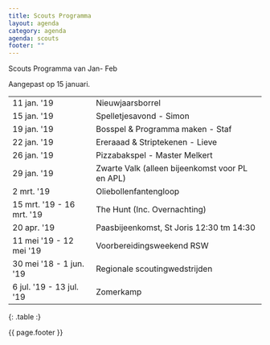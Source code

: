 ```yaml
---
title: Scouts Programma
layout: agenda
category: agenda
agenda: scouts
footer: ""
---
```


Scouts Programma van Jan- Feb

Aangepast op 15 januari.

| | |
|---|---|
| 11 jan. '19 | Nieuwjaarsborrel |
| 15 jan. '19 | Spelletjesavond - Simon |
| 19 jan. '19 | Bosspel & Programma maken - Staf  |
| 22 jan. '19 | Ereraaad & Striptekenen - Lieve |
| 26 jan. '19 | Pizzabakspel - Master Melkert |
| 29 jan. '19 | Zwarte Valk (alleen bijeenkomst voor PL en APL) |
| 2 mrt. '19 | Oliebollenfantengloop |
| 15 mrt. '19 - 16 mrt. '19 | The Hunt (Inc. Overnachting) |
| 20 apr. '19 | Paasbijeenkomst, St Joris 12:30 tm 14:30 |
| 11 mei '19 - 12 mei '19 | Voorbereidingsweekend RSW |
| 30 mei '18 - 1 jun. '19 | Regionale scoutingwedstrijden |
| 6 jul. '19 - 13 jul. '19 | Zomerkamp |
{: .table :}

{{ page.footer }}
